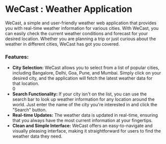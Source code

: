 <h1> WeCast : Weather Application </h1>

<p>
  WeCast, a simple and user-friendly weather web application that provides you with real-time weather information for various cities. With WeCast, you can easily check the current weather conditions and forecast for your desired location. Whether you are planning a trip or just curious about the weather in different cities, WeCast has got you covered.
</p>

<h3> Features: </h3>

<ul>
  <li> <b>City Selection:</b> WeCast allows you to select from a list of popular cities, including Bangalore, Delhi, Goa, Pune, and Mumbai. Simply click on your desired city, and the application will fetch the latest weather data for that location.</li>0
  <li><b>Search Functionality:</b> If your city isn't on the list, you can use the search bar to look up weather information for any location around the world. Just enter the name of the city you're interested in and click the "Search" button.</li>
  <li><b>Real-time Updates:</b> The weather data is updated in real-time, ensuring that you always have the most current information at your fingertips.</li>
  <li><b>Clean and Simple Interface:</b> WeCast offers an easy-to-navigate and visually pleasing interface, making it straightforward for users to find the weather data they need.</li>
</ul>
